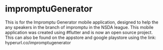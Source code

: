 # impromptuGenerator
This is for the Impromptu Generator mobile application, designed to help the any speakers in the branch of impromptu in the NSDA league. This mobile application was created using #flutter and is now an open source project. This can also be found on the appstore and google playstore using the link: hyperurl.co/impromptugenerator
